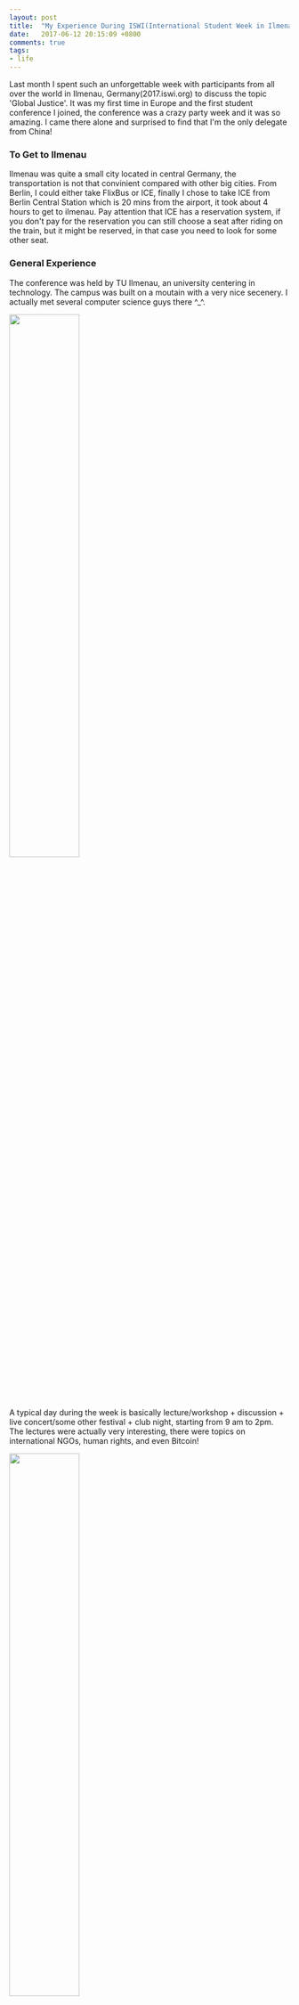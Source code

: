 ```yaml
---
layout: post
title:  "My Experience During ISWI(International Student Week in Ilmenau)"
date:   2017-06-12 20:15:09 +0800
comments: true
tags:
- life
---
```


Last month I spent such an unforgettable week with participants from all over the world in Ilmenau, Germany(2017.iswi.org) to discuss the topic 'Global Justice'. It was my first time in Europe and the first student conference I joined, the conference was a crazy party week and it was so amazing. I came there alone and surprised to find that I'm the only delegate from China!


### To Get to Ilmenau
Ilmenau was quite a small city located in central Germany, the transportation is not that convinient compared with other big cities. From Berlin, I could either take FlixBus or ICE, finally I chose to take ICE from Berlin Central Station which is 20 mins from the airport, it took about 4 hours to get to ilmenau. Pay attention that ICE has a reservation system, if you don't pay for the reservation you can still choose a seat after riding on the train, but it might be reserved, in that case you need to look for some other seat.


### General Experience
The conference was held by TU Ilmenau, an university centering in technology. The campus was built on a moutain with a very nice secenery. I actually met several computer science guys there ^_^.

<img src="{{site.baseurl}}/img/iswi3.jpg" style="height:50%;width:50%;">

A typical day during the week is basically lecture/workshop + discussion + live concert/some other festival + club night, starting from 9 am to 2pm. The lectures were actually very interesting, there were topics on international NGOs, human rights, and even Bitcoin! 

<img src="{{site.baseurl}}/img/iswi1.jpg" style="height:50%;width:50%;">

I was in the music group, and I met extremly talented people there, there was a professional pianist and famous band members! We made an original EuroVision-like song about global justice. Somehow I've managed to play the electronic guitar and the closing ceremony finally ^_^.

<img src="{{site.baseurl}}/img/iswi2.jpg" style="height:50%;width:50%;">

During the live concert, I could experiece something "Germany" (mixed beer haha). Somehow I love the idea of mixing beer with everything.

<img src="{{site.baseurl}}/img/iswi4.jpg" style="height:50%;width:50%;">

After schedule on the time table finally comes party time! I'm not a night person so I only went to clubs inside campus for three times, I tasted all kinds of beer from different parts of Germany, but unluckily I missed the "Jägermeister night".


### Incidents in Berlin
Unluckily my cash (about 150 euros) was stolen in the bus from the airport to Berlin central station. Before coming I thought Germany was general safe but this incident told me it's not. What disappoints me most is how the police deal with such things. In my case, the policeman said it wasn't much money at all and it happens here every day. I believe they're not making any efforts to stop theft towards travellers, even not putting on a notice telling people to take care of their wallet.

Another incident was after the conference when I spent several days to hangout with my friends in Berlin. One day I walked on the street and suddenly a middle aged man riding a bicycle passed by me calling me "stupid Chinese". I tried to grab him out of his fucking bycle but he had been already far away. Guys if you encounter similar insults in Germany, erect your middle figure and call him "Wichser".

I'm so disappointed in Berlin, the conference I joined was about "Global Justice", and in Berlin it seems not "safe" to be Asian, it's not global justice at all. There're still many ignorant people in the world, that's why global justice is so hard to achieve.

### My Thinkings
Except the disappointment in Berlin, I had nice time in Germany. I met amazing people of my age in the conference, my vision about the world was different now, I saw young people doing great effort to achieve global justice, it's not easy, let's try at least!
